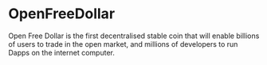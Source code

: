 # OpenFreeDollar
Open Free Dollar is the first decentralised stable coin that  will enable billions of users to trade in the open market, and millions of developers to run Dapps on the internet computer.
